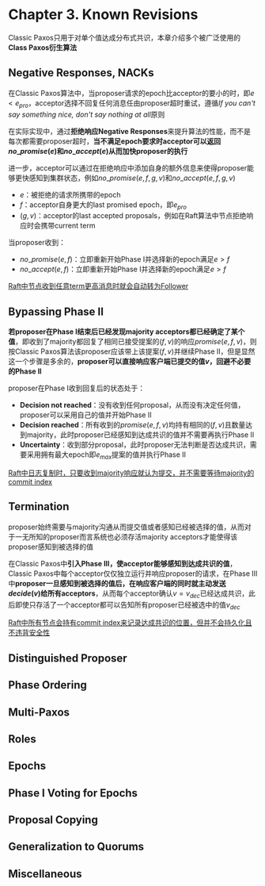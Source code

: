 # Chapter 3. Known Revisions

Classic Paxos只用于对单个值达成分布式共识，本章介绍多个被广泛使用的**Class Paxos衍生算法**

## Negative Responses, NACKs

在Classic Paxos算法中，当proposer请求的epoch比acceptor的要小的时，即$e < e_{pro}$，acceptor选择不回复任何消息任由proposer超时重试，遵循*If you can't say something nice, don't say nothing at all*原则

在实际实现中，通过**拒绝响应Negative Responses**来提升算法的性能，而不是每次都需要proposer超时，**当不满足epoch要求时acceptor可以返回$no\_promise(e)$和$no\_accept(e)$从而加快proposer的执行**

进一步，acceptor可以通过在拒绝响应中添加自身的额外信息来使得proposer能够更快感知到集群状态，例如$no\_promise(e,f,g,v)$和$no\_accept(e,f,g,v)$

- $e$：被拒绝的请求所携带的epoch
- $f$：acceptor自身更大的last promised epoch，即$e_{pro}$
- $(g,v)$：acceptor的last accepted proposals，例如在Raft算法中节点拒绝响应时会携带current term

当proposer收到：

- $no\_promise(e,f)$：立即重新开始Phase I并选择新的epoch满足$e > f$
- $no\_accept(e,f)$：立即重新开始Phase I并选择新的epoch满足$e > f$

[Raft中节点收到任意term更高消息时就会自动转为Follower](https://github.com/JasonYuchen/notes/blob/master/raft/03.Basic_Raft_Algorithm.md#4-%E9%80%89%E4%B8%BE%E4%B8%BB%E8%8A%82%E7%82%B9-leader-election)

## Bypassing Phase II

**若proposer在Phase I结束后已经发现majority acceptors都已经确定了某个值**，即收到了majority都回复了相同已接受提案的$(f,v)$的响应$promise(e,f,v)$，则按Classic Paxos算法该proposer应该带上该提案$(f,v)$并继续Phase II，但是显然这一个步骤是多余的，**proposer可以直接响应客户端已提交的值$v$，回避不必要的Phase II**

proposer在Phase I收到回复后的状态处于：

- **Decision not reached**：没有收到任何proposal，从而没有决定任何值，proposer可以采用自己的值并开始Phase II
- **Decision reached**：所有收到的$promise(e,f,v)$均持有相同的$(f,v)$且数量达到majority，此时proposer已经感知到达成共识的值并不需要再执行Phase II
- **Uncertainty**：收到部分proposal，此时proposer无法判断是否达成共识，需要采用拥有最大epoch即$e_{max}$提案的值并执行Phase II

[Raft中日志复制时，只要收到majority响应就认为提交，并不需要等待majority的commit index](https://github.com/JasonYuchen/notes/blob/master/raft/03.Basic_Raft_Algorithm.md#5-%E6%97%A5%E5%BF%97%E5%A4%8D%E5%88%B6-log-replication)

## Termination

proposer始终需要与majority沟通从而提交值或者感知已经被选择的值，从而对于一无所知的proposer而言系统也必须存活majority acceptors才能使得该proposer感知到被选择的值

在Classic Paxos中**引入Phase III，使acceptor能够感知到达成共识的值**，Classic Paxos中每个acceptor仅仅独立运行并响应proposer的请求，在Phase III中**proposer一旦感知到被选择的值后，在响应客户端的同时就主动发送$decide(v)$给所有acceptors**，从而每个acceptor确认$v = v_{dec}$已经达成共识，此后即使只存活了一个acceptor都可以告知所有proposer已经被选中的值$v_{dec}$

[Raft中所有节点会持有commit index来记录达成共识的位置，但并不会持久化且不违背安全性](https://github.com/JasonYuchen/notes/blob/master/raft/03.Basic_Raft_Algorithm.md#8-%E6%8C%81%E4%B9%85%E5%8C%96%E7%8A%B6%E6%80%81%E5%92%8C%E9%87%8D%E5%90%AF-persisted-state-and-server-restarts)

## Distinguished Proposer

## Phase Ordering

## Multi-Paxos

## Roles

## Epochs

## Phase I Voting for Epochs

## Proposal Copying

## Generalization to Quorums

## Miscellaneous
